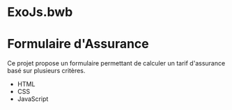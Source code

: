 # ExoJs.bwb

# Formulaire d'Assurance

Ce projet propose un formulaire permettant de calculer un tarif d'assurance basé sur plusieurs critères.
- HTML
- CSS
- JavaScript

